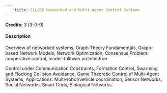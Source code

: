 ```yaml
---
    title: ELL805 Networked and Multi-Agent Control Systems
---
```

**Credits:** 3 (3-0-0)



#### Description 
Overview of networked systems, Graph Theory Fundamentals, Graph- based Network Models, Network Optimization, Consensus Problem: cooperative control, leader-follower architecture.

Control under Communication Constraints, Formation Control, Swarming and Flocking Collision Avoidance, Game Theoretic Control of Multi-Agent Systems, Applications: Multi-robot/vehicle coordination, Sensor Networks, Social Networks, Smart Grids, Biological Networks.